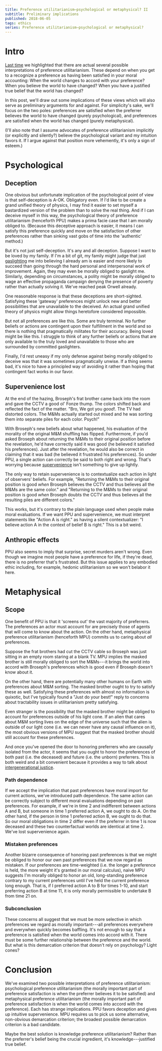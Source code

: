 ```yaml
---
title: Preference utilitarianism—psychological or metaphysical? II
subtitle: Preliminary implications
published: 2018-06-05
tags: ethics
series: Preference utilitarianism—psychological or metaphysical?
---
```


# Intro

[Last time](/posts/preference-utilitarianism-psychological-metaphysical-i/) we highlighted that there are actual several possible interpretations of preference utilitarianism. These depend on when you get to a recognize a preference as having been satisfied in your moral accounting: When the world changes to accord with your preference? When you believe the world to have changed? When you have a justified true belief that the world has changed?

In this post, we'll draw out some implications of these views which will also serve as preliminary arguments for and against. For simplicity's sake, we'll focus on the two poles: preferences are satisfied when the preferrer believes the world to have changed (purely psychological), and preferences are satisfied when the world has changed (purely metaphysical).

(I'll also note that I assume advocates of preference utilitarianism implicitly (or explicitly and silently?) believe the psychological variant and my intuition favors it. If I argue against that position more vehemently, it's only a sign of esteem.)

# Psychological

## Deception

One obvious but unfortunate implication of the psychological point of view is that self-deception is A-OK. Obligatory even. If I'd like to be create a grand unified theory of physics, I may find it easier to set myself a bastardized version of the problem than to solve the real thing. And if I can deceive myself in this way, the psychological theory of preference utilitarianism (henceforth PPU) makes a prima facie case that I am morally obliged to. (Because this deceptive approach is easier, it means I can satisfy this preference quickly and move on the satisfaction of other preferences rather than sinking vast gobs of time into the 'authentic' method.)

<!--more-->

But it's not just self-deception. It's any and all deception. Suppose I want to be loved by my family. If I'm a bit of git, my family might judge that just [gaslighting](https://en.wikipedia.org/wiki/Gaslighting) me into believing I already am is easier and more likely to succeed than going through the hard personal and interpersonal work of improvement. Again, they may even be morally obliged to gaslight me. Similarly, depending on circumstances, a polity might be morally obliged to wage an effective propaganda campaign denying the presence of poverty rather than actually solving it. We've reached peak Orwell already.

<!-- One response is that people might have second-order preferences that their preferences are *actually* satisfied---that is, that the world is in accord with their preferences. But this is little help for PPU; it only moves the problem one level up. Now, in addition to an incentive to self-deceive, I have an incentive to choose a lax episteme. If I pick an episteme with low standards of evidence,  -->

<!-- I will believe that this second-order preference is satisfied precisely when I believe that the first-order preference is satisfied. I will never simultaneously believe that the world is in state S in accordance with my first-order preference, but believe that my second-order preference has been frustrated because I merely falsely believe state S obtains. -->

One reasonable response is that these deceptions are short-sighted. Satisfying these 'gateway' preferences might unlock new and better possibilities that are unavailable to the deceived. An actual grand unified theory of physics might allow things heretofore considered impossible.

But not all preferences are like this. Some are truly terminal. No further beliefs or actions are contingent upon their fulfillment in the world and so there is nothing that pragmatically militates for their accuracy. Being loved might be like this. I struggle to think of any further beliefs or actions that are only available to the truly loved and unavailable to those who are surrounded by committed gaslighters.

Finally, I'd rest uneasy if my only defense against being morally obliged to deceive was that it was sometimes pragmatically unwise. If a thing seems bad, it's nice to have a principled way of avoiding it rather than hoping that contingent fact works in our favor.

## Supervenience lost

At the end of the hazing, Broseph's frat brother came back into the room and gave the CCTV a good ol' Fonze thump. The colors shifted back and reflected the fact of the matter. "Bro, We got you *good*!. The TV had distorted colors. The M&Ms actually started out mixed and he was sorting them into separate piles for each color. Psych!"

With Broseph's new beliefs about what happened, his evaluation of the morality of the original M&M shuffling has flipped. Furthermore, if you'd asked Broseph about returning the M&Ms to their original position before the revelation, he'd have correctly said it was good (he believed it satisfied his preferences). Just after the revelation, he would also be correct in claiming that it was bad (he believed it frustrated his preferences). So under PPU, a single action can correctly be said to both right and wrong. That's worrying because [supervenience](https://plato.stanford.edu/entries/supervenience-ethics/) isn't something to give up lightly.

The only way to retain supervenience is to contextualize each action in light of observers' beliefs. For example, "Returning the M&Ms to their original position is good *when* Broseph believes the CCTV and thus believes all the M&Ms are the same color." and "Returning to the M&Ms to their original position is good *when* Broseph doubts the CCTV and thus believes all the resulting piles are different colors."

This works, but it's contrary to the plain language used when people make moral evaluations. If we want PPU and supervenience, we must interpret statements like "Action A is right." as having a silent contextualizer: "I believe action A in the context of belief B is right." This is a bit weird.

## Anthropic effects

PPU also seems to imply that surprise, secret murders aren't wrong. Even though we imagine most people have a preference for life, if they're dead, there is no preferrer that's frustrated. But this issue applies to any embodied ethic including, for example, hedonic utilitarianism so we won't belabor it here.

# Metaphysical

## Scope

One benefit of PPU is that it 'screens out' the vast majority of preferrers. The preferences an actor must account for are precisely those of agents that will come to know about the action. On the other hand, metaphysical preference utilitarianism (henceforth MPU) commits us to caring about *all* preferences.

Suppose the frat brothers had cut the CCTV cable so Broseph was just sitting in an empty room staring at a blank TV. MPU implies the masked brother is still morally obliged to sort the M&Ms---it brings the world into accord with Broseph's preferences which is good even if Broseph doesn't know about it.

On the other hand, there are potentially many other humans on Earth with preferences about M&M sorting. The masked brother ought to try to satisfy these as well. Satisfying these preferences with almost no information is quixotic, but I've typically found a "Just do your best!" reply to concerns about tractability issues in utilitarianism pretty satisfying.

Even stranger is the possibility that the masked brother might be obliged to account for preferences outside of his light cone. If an alien that cares about M&M sorting lives on the edge of the universe such that the alien is outside of our light cone (i.e. we can never have any causal influence on it), the most obvious versions of MPU suggest that the masked brother should still account for these preferences.

And once you've opened the door to honoring preferrers who are causally isolated from the actor, it seems that you ought to honor the preferences of both past (i.e. the deceased) and future (i.e. the unborn) preferrers. This is both weird and a bit convenient because it provides a way to talk about [intergenerational justice](https://plato.stanford.edu/entries/justice-intergenerational/).

### Path dependence

If we accept the implication that past preferences have moral import for current actions, we've introduced path dependence. The same action can be correctly subject to different moral evaluations depending on past preferences. For example, if we're in time 2 and indifferent between actions A and B, but someone in time 1 preferred action A, we ought to do A. On the other hand, if the person in time 1 preferred action B, we ought to do that. So our moral obligations in time 2 differ even if the preferrer in time 1 is now deceased and these two counterfactual worlds are identical at time 2. We've lost supervenience again.

### Mistaken preferences

Another bizarre consequence of honoring past preferences is that we might be obliged to honor our own past preferences that we now regard as mistaken. If our preferences are time-weighted (i.e. the longer a preference is held, the more weight it's granted in our moral calculus), naive MPU suggests I'm morally obliged to honor an old, long-standing preference contrary to my current preferences until I've held the current preference long enough. That is, if I preferred action A to B for times 1-10, and start preferring action B at time 11, it is only morally permissible to undertake B from time 21 on.

### Subconclusion

These concerns all suggest that we must be more selective in which preferences we regard as morally important---all preferences everywhere and everywhen quickly becomes baffling. It's not enough to say that a preference is satisfied when the world comes into accord with it. There must be some further relationship between the preference and the world. But what is this demarcation criterion that doesn't rely on psychology? Light cones?

# Conclusion

We've examined two possible interpretations of preference utilitarianism: psychological preference utilitarianism (the morally important part of preference satisfaction is when the preferrer believes it to be satisfied) and metaphysical preference utilitarianism (the morally important part of preference satisfaction is when the world comes into accord with the preference). Each has strange implications. PPU favors deception and gives up intuitive supervenience. MPU requires us to pick us some alternative, non-obvious demarcation criterion; the broadest possible demarcation criterion is a bad candidate.

Maybe the best solution is knowledge preference utilitarianism? Rather than the preferrer's belief being the crucial ingredient, it's knowledge---justified true belief.
